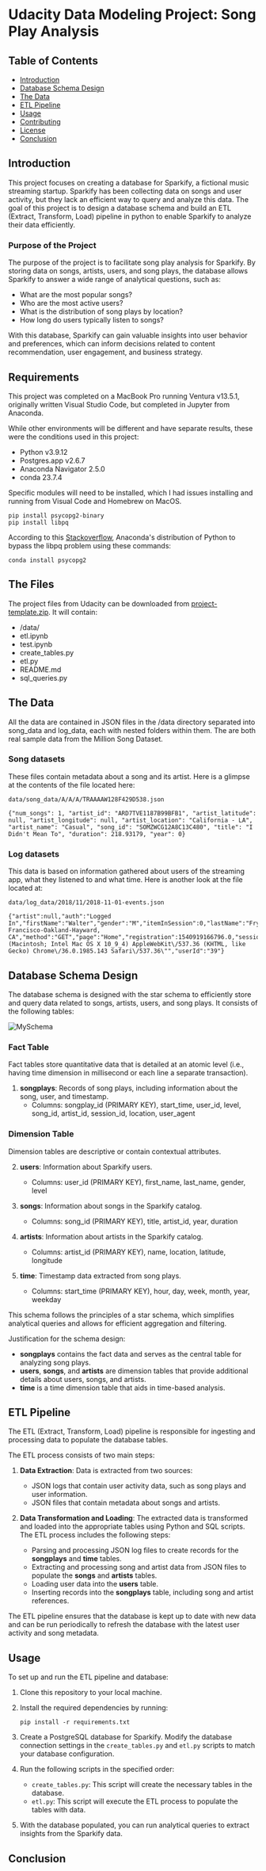 # Udacity Data Modeling Project: Song Play Analysis

## Table of Contents
- [Introduction](#introduction)
- [Database Schema Design](#database-schema-design)
- [The Data](#the-data)
- [ETL Pipeline](#etl-pipeline)
- [Usage](#usage)
- [Contributing](#contributing)
- [License](#license)
- [Conclusion](#conclusion)

## Introduction

This project focuses on creating a database for Sparkify, a fictional music streaming startup. Sparkify has been collecting data on songs and user activity, but they lack an efficient way to query and analyze this data. The goal of this project is to design a database schema and build an ETL (Extract, Transform, Load) pipeline in python to enable Sparkify to analyze their data efficiently.

### Purpose of the Project

The purpose of the project is to facilitate song play analysis for Sparkify. By storing data on songs, artists, users, and song plays, the database allows Sparkify to answer a wide range of analytical questions, such as:

- What are the most popular songs?
- Who are the most active users?
- What is the distribution of song plays by location?
- How long do users typically listen to songs?

With this database, Sparkify can gain valuable insights into user behavior and preferences, which can inform decisions related to content recommendation, user engagement, and business strategy.

## Requirements
This project was completed on a MacBook Pro running Ventura v13.5.1, originally written Visual Studio Code, but completed in Jupyter from Anaconda. 

While other environments will be different and have separate results, these were the conditions used in this project:
- Python v3.9.12
- Postgres.app v2.6.7
- Anaconda Navigator 2.5.0
- conda 23.7.4

Specific modules will need to be installed, which I had issues installing and running from Visual Code and Homebrew on MacOS.

```
pip install psycopg2-binary
pip install libpq
```

According to this [Stackoverflow](https://stackoverflow.com/questions/61054203/cant-install-libpq-dev), Anaconda's distribution of Python to bypass the libpq problem using these commands:

```
conda install psycopg2
```

## The Files
The project files from Udacity can be downloaded from [project-template.zip](https://video.udacity-data.com/topher/2020/December/5fcdb6f5_project-template/project-template.zip). It will contain:
- /data/
- etl.ipynb
- test.ipynb
- create_tables.py
- etl.py
- README.md
- sql_queries.py

## The Data

All the data are contained in JSON files in the /data directory separated into song_data and log_data, each with nested folders within them. The are both real sample data from the Million Song Dataset.

### Song datasets
These files contain metadata about a song and its artist. Here is a glimpse at the contents of the file located here:
```
data/song_data/A/A/A/TRAAAAW128F429D538.json
```

```
{"num_songs": 1, "artist_id": "ARD7TVE1187B99BFB1", "artist_latitude": null, "artist_longitude": null, "artist_location": "California - LA", "artist_name": "Casual", "song_id": "SOMZWCG12A8C13C480", "title": "I Didn't Mean To", "duration": 218.93179, "year": 0}
```

### Log datasets

This data is based on information gathered about users of the streaming app, what they listened to and what time. Here is another look at the file located at:
```
data/log_data/2018/11/2018-11-01-events.json
```

```
{"artist":null,"auth":"Logged In","firstName":"Walter","gender":"M","itemInSession":0,"lastName":"Frye","length":null,"level":"free","location":"San Francisco-Oakland-Hayward, CA","method":"GET","page":"Home","registration":1540919166796.0,"sessionId":38,"song":null,"status":200,"ts":1541105830796,"userAgent":"\"Mozilla\/5.0 (Macintosh; Intel Mac OS X 10_9_4) AppleWebKit\/537.36 (KHTML, like Gecko) Chrome\/36.0.1985.143 Safari\/537.36\"","userId":"39"}
```

## Database Schema Design

The database schema is designed with the star schema to efficiently store and query data related to songs, artists, users, and song plays. It consists of the following tables:

![MySchema](https://github.com/roxiefoxx/DataModeling/blob/main/star_schema.png?raw=true)

### Fact Table 

Fact tables store quantitative data that is detailed at an atomic level (i.e., having time dimension in millisecond or each line a separate transaction).

1. **songplays**: Records of song plays, including information about the song, user, and timestamp.
   - Columns: songplay_id (PRIMARY KEY), start_time, user_id, level, song_id, artist_id, session_id, location, user_agent

### Dimension Table

Dimension tables are descriptive or contain contextual attributes.

2. **users**: Information about Sparkify users.
   - Columns: user_id (PRIMARY KEY), first_name, last_name, gender, level

3. **songs**: Information about songs in the Sparkify catalog.
   - Columns: song_id (PRIMARY KEY), title, artist_id, year, duration

4. **artists**: Information about artists in the Sparkify catalog.
   - Columns: artist_id (PRIMARY KEY), name, location, latitude, longitude

5. **time**: Timestamp data extracted from song plays.
   - Columns: start_time (PRIMARY KEY), hour, day, week, month, year, weekday

This schema follows the principles of a star schema, which simplifies analytical queries and allows for efficient aggregation and filtering.

Justification for the schema design:
- **songplays** contains the fact data and serves as the central table for analyzing song plays.
- **users**, **songs**, and **artists** are dimension tables that provide additional details about users, songs, and artists.
- **time** is a time dimension table that aids in time-based analysis.

## ETL Pipeline

The ETL (Extract, Transform, Load) pipeline is responsible for ingesting and processing data to populate the database tables.

The ETL process consists of two main steps:

1. **Data Extraction**: Data is extracted from two sources:
   - JSON logs that contain user activity data, such as song plays and user information.
   - JSON files that contain metadata about songs and artists.

2. **Data Transformation and Loading**: The extracted data is transformed and loaded into the appropriate tables using Python and SQL scripts. The ETL process includes the following steps:
   - Parsing and processing JSON log files to create records for the **songplays** and **time** tables.
   - Extracting and processing song and artist data from JSON files to populate the **songs** and **artists** tables.
   - Loading user data into the **users** table.
   - Inserting records into the **songplays** table, including song and artist references.

The ETL pipeline ensures that the database is kept up to date with new data and can be run periodically to refresh the database with the latest user activity and song metadata.

## Usage

To set up and run the ETL pipeline and database:

1. Clone this repository to your local machine.

2. Install the required dependencies by running:
   ```
   pip install -r requirements.txt
   ```

3. Create a PostgreSQL database for Sparkify. Modify the database connection settings in the `create_tables.py` and `etl.py` scripts to match your database configuration.

4. Run the following scripts in the specified order:
   - `create_tables.py`: This script will create the necessary tables in the database.
   - `etl.py`: This script will execute the ETL process to populate the tables with data.

5. With the database populated, you can run analytical queries to extract insights from the Sparkify data.

## Conclusion

